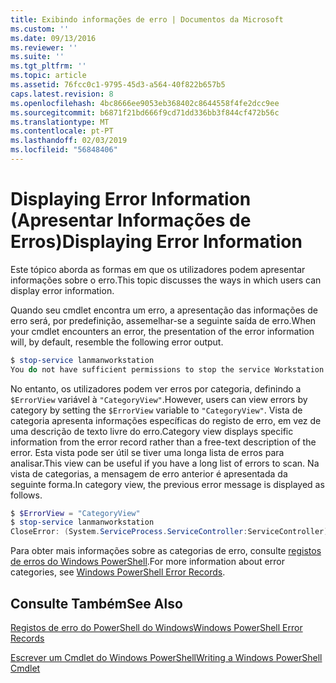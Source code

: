 ```yaml
---
title: Exibindo informações de erro | Documentos da Microsoft
ms.custom: ''
ms.date: 09/13/2016
ms.reviewer: ''
ms.suite: ''
ms.tgt_pltfrm: ''
ms.topic: article
ms.assetid: 76fcc0c1-9795-45d3-a564-40f822b657b5
caps.latest.revision: 8
ms.openlocfilehash: 4bc8666ee9053eb368402c8644558f4fe2dcc9ee
ms.sourcegitcommit: b6871f21bd666f9cd71dd336bb3f844cf472b56c
ms.translationtype: MT
ms.contentlocale: pt-PT
ms.lasthandoff: 02/03/2019
ms.locfileid: "56848406"
---
```

# <a name="displaying-error-information"></a><span data-ttu-id="731ba-102">Displaying Error Information (Apresentar Informações de Erros)</span><span class="sxs-lookup"><span data-stu-id="731ba-102">Displaying Error Information</span></span>

<span data-ttu-id="731ba-103">Este tópico aborda as formas em que os utilizadores podem apresentar informações sobre o erro.</span><span class="sxs-lookup"><span data-stu-id="731ba-103">This topic discusses the ways in which users can display error information.</span></span>

<span data-ttu-id="731ba-104">Quando seu cmdlet encontra um erro, a apresentação das informações de erro será, por predefinição, assemelhar-se a seguinte saída de erro.</span><span class="sxs-lookup"><span data-stu-id="731ba-104">When your cmdlet encounters an error, the presentation of the error information will, by default, resemble the following error output.</span></span>

```powershell
$ stop-service lanmanworkstation
You do not have sufficient permissions to stop the service Workstation.
```

<span data-ttu-id="731ba-105">No entanto, os utilizadores podem ver erros por categoria, definindo a `$ErrorView` variável à `"CategoryView"`.</span><span class="sxs-lookup"><span data-stu-id="731ba-105">However, users can view errors by category by setting the `$ErrorView` variable to `"CategoryView"`.</span></span> <span data-ttu-id="731ba-106">Vista de categoria apresenta informações específicas do registo de erro, em vez de uma descrição de texto livre do erro.</span><span class="sxs-lookup"><span data-stu-id="731ba-106">Category view displays specific information from the error record rather than a free-text description of the error.</span></span> <span data-ttu-id="731ba-107">Esta vista pode ser útil se tiver uma longa lista de erros para analisar.</span><span class="sxs-lookup"><span data-stu-id="731ba-107">This view can be useful if you have a long list of errors to scan.</span></span> <span data-ttu-id="731ba-108">Na vista de categorias, a mensagem de erro anterior é apresentada da seguinte forma.</span><span class="sxs-lookup"><span data-stu-id="731ba-108">In category view, the previous error message is displayed as follows.</span></span>

```powershell
$ $ErrorView = "CategoryView"
$ stop-service lanmanworkstation
CloseError: (System.ServiceProcess.ServiceController:ServiceController) [stop-service], ServiceCommandException
```

<span data-ttu-id="731ba-109">Para obter mais informações sobre as categorias de erro, consulte [registos de erros do Windows PowerShell](./windows-powershell-error-records.md).</span><span class="sxs-lookup"><span data-stu-id="731ba-109">For more information about error categories, see [Windows PowerShell Error Records](./windows-powershell-error-records.md).</span></span>

## <a name="see-also"></a><span data-ttu-id="731ba-110">Consulte Também</span><span class="sxs-lookup"><span data-stu-id="731ba-110">See Also</span></span>

[<span data-ttu-id="731ba-111">Registos de erro do PowerShell do Windows</span><span class="sxs-lookup"><span data-stu-id="731ba-111">Windows PowerShell Error Records</span></span>](./windows-powershell-error-records.md)

[<span data-ttu-id="731ba-112">Escrever um Cmdlet do Windows PowerShell</span><span class="sxs-lookup"><span data-stu-id="731ba-112">Writing a Windows PowerShell Cmdlet</span></span>](./writing-a-windows-powershell-cmdlet.md)
